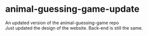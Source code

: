 # animal-guessing-game-update
An updated version of the animal-guessing-game repo
<br/>
Just updated the design of the website. Back-end is still the same.
